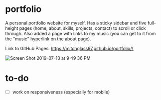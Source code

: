 # portfolio

A personal portfolio website for myself. Has a sticky sidebar and five full-height pages (home, about, skills, projects, contact) to scroll or click through. Also added a page with links to my music (you can get to it from the "music" hyperlink on the about page).

Link to GitHub Pages: https://mitchglass97.github.io/portfolio/\

![Screen Shot 2019-07-13 at 9 49 36 PM](https://user-images.githubusercontent.com/52224377/61178716-2253e600-a5b8-11e9-82d9-9399030d0211.png)

# to-do
- [ ] work on responsiveness (especially for mobile)


